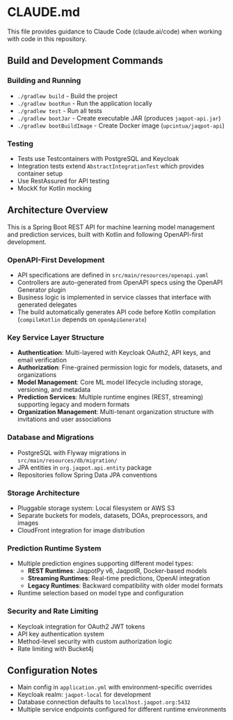 # CLAUDE.md

This file provides guidance to Claude Code (claude.ai/code) when working with code in this repository.

## Build and Development Commands

### Building and Running
- `./gradlew build` - Build the project
- `./gradlew bootRun` - Run the application locally
- `./gradlew test` - Run all tests
- `./gradlew bootJar` - Create executable JAR (produces `jaqpot-api.jar`)
- `./gradlew bootBuildImage` - Create Docker image (`upcintua/jaqpot-api`)

### Testing
- Tests use Testcontainers with PostgreSQL and Keycloak
- Integration tests extend `AbstractIntegrationTest` which provides container setup
- Use RestAssured for API testing
- MockK for Kotlin mocking

## Architecture Overview

This is a Spring Boot REST API for machine learning model management and prediction services, built with Kotlin and following OpenAPI-first development.

### OpenAPI-First Development
- API specifications are defined in `src/main/resources/openapi.yaml`
- Controllers are auto-generated from OpenAPI specs using the OpenAPI Generator plugin
- Business logic is implemented in service classes that interface with generated delegates
- The build automatically generates API code before Kotlin compilation (`compileKotlin` depends on `openApiGenerate`)

### Key Service Layer Structure
- **Authentication**: Multi-layered with Keycloak OAuth2, API keys, and email verification
- **Authorization**: Fine-grained permission logic for models, datasets, and organizations
- **Model Management**: Core ML model lifecycle including storage, versioning, and metadata
- **Prediction Services**: Multiple runtime engines (REST, streaming) supporting legacy and modern formats
- **Organization Management**: Multi-tenant organization structure with invitations and user associations

### Database and Migrations
- PostgreSQL with Flyway migrations in `src/main/resources/db/migration/`
- JPA entities in `org.jaqpot.api.entity` package
- Repositories follow Spring Data JPA conventions

### Storage Architecture
- Pluggable storage system: Local filesystem or AWS S3
- Separate buckets for models, datasets, DOAs, preprocessors, and images
- CloudFront integration for image distribution

### Prediction Runtime System
- Multiple prediction engines supporting different model types:
  - **REST Runtimes**: JaqpotPy v6, JaqpotR, Docker-based models
  - **Streaming Runtimes**: Real-time predictions, OpenAI integration
  - **Legacy Runtimes**: Backward compatibility with older model formats
- Runtime selection based on model type and configuration

### Security and Rate Limiting
- Keycloak integration for OAuth2 JWT tokens
- API key authentication system
- Method-level security with custom authorization logic
- Rate limiting with Bucket4j

## Configuration Notes
- Main config in `application.yml` with environment-specific overrides
- Keycloak realm: `jaqpot-local` for development
- Database connection defaults to `localhost.jaqpot.org:5432`
- Multiple service endpoints configured for different runtime environments